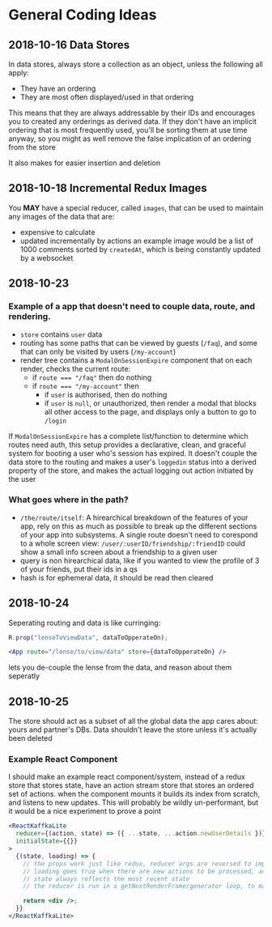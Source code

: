 # General Coding Ideas

## 2018-10-16 Data Stores

In data stores, always store a collection as an object, unless the following all apply:

- They have an ordering
- They are most often displayed/used in that ordering

This means that they are always addressable by their IDs and encourages you to created any orderings as derived data.
If they don't have an implicit ordering that is most frequently used, you'll be sorting them at use time anyway, so you might as well remove the false implication of an ordering from the store

It also makes for easier insertion and deletion

## 2018-10-18 Incremental Redux Images

You **MAY** have a special reducer, called `images`, that can be used to maintain any images of the data that are:

- expensive to calculate
- updated incrementally by actions
  an example image would be a list of 1000 comments sorted by `createdAt`, which is being constantly updated by a websocket

## 2018-10-23

### Example of a app that doesn't need to couple data, route, and rendering.

- `store` contains `user` data
- routing has some paths that can be viewed by guests (`/faq`), and some that can only be visited by users (`/my-account`)
- render tree contains a `ModalOnSessionExpire` component that on each render, checks the current route:
  - if `route === "/faq"` then do nothing
  - if `route === "/my-account"` then
    - if `user` is authorised, then do nothing
    - if `user` is `null`, or unauthorized, then render a modal that blocks all other access to the page, and displays only a button to go to `/login`

If `ModalOnSessionExpire` has a complete list/function to determine which routes need auth, this setup provides a declarative, clean, and graceful system for booting a user who's session has expired. It doesn't couple the data store to the routing and makes a user's `loggedin` status into a derived property of the store, and makes the actual logging out action initiated by the user

### What goes where in the path?

- `/the/route/itself`: A hirearchical breakdown of the features of your app, rely on this as much as possible to break up the different sections of your app into subsystems. A single route doesn't need to corespond to a whole screen view: `/user/:userID/friendship/:friendID` could show a small info screen about a friendship to a given user
- query is non hirearchical data, like if you wanted to view the profile of 3 of your friends, put their ids in a qs
- hash is for ephemeral data, it should be read then cleared

## 2018-10-24

Seperating routing and data is like curringing:

```js
R.prop("lenseToViewData", dataToOpperateOn);
```

```jsx
<App route="/lense/to/view/data" store={dataToOpperateOn} />
```

lets you de-couple the lense from the data, and reason about them seperatly

## 2018-10-25

The store should act as a subset of all the global data the app cares about: yours and partner's DBs. Data shouldn't leave the store unless it's actually been deleted

### Example React Component

I should make an example react component/system, instead of a redux store that stores state, have an action stream store that stores an ordered set of actions. when the component mounts it builds its index from scratch, and listens to new updates. This will probably be wildly un-performant, but it would be a nice experiment to prove a point

```jsx
<ReactKaffkaLite
  reducer={(action, state) => ({ ...state, ...action.newUserDetails })}
  initialState={{}}
>
  {(state, loading) => {
    // the props work just like redux, reducer args are reversed to improve curry-ability
    // loading goes true when there are new actions to be processed, and false when they're done
    // state always reflects the most recent state
    // the reducer is run in a getNextRenderFrame/generator loop, to maintain interactivity between updates

    return <div />;
  }}
</ReactKaffkaLite>
```
